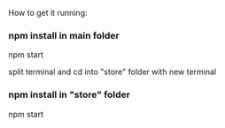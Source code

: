 How to get it running:

### npm install in main folder

npm start

split terminal and cd into "store" folder with new terminal

### npm install in "store" folder

npm start
